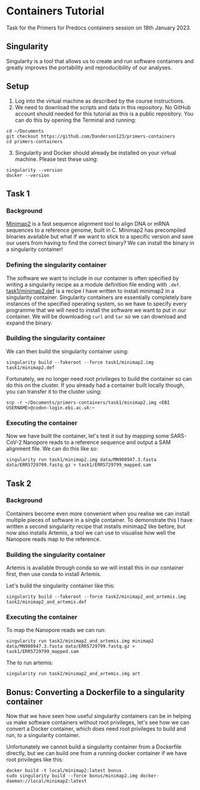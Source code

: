 # Containers Tutorial

Task for the Primers for Predocs containers session on 18th January 2023.

## Singularity

Singularity is a tool that allows us to create and run software containers and greatly improves the portability and reproducibility of our analyses.

## Setup

1) Log into the virtual machine as described by the course instructions.
2) We need to download the scripts and data in this repository. No GitHub account should needed for this tutorial as this is a public repository. You can do this by opening the Terminal and running:
```{bash}
cd ~/Documents
git checkout https://github.com/Danderson123/primers-containers
cd primers-containers
```
3) Singularity and Docker should already be installed on your virtual machine. Please test these using:
```{bash}
singularity --version
docker --version
```

## Task 1

### Background

[Minimap2](https://github.com/lh3/minimap2) is a fast sequence alignment tool to align DNA or mRNA sequences to a reference genome, built in C. Minimap2 has precompiled binaries available but what if we want to stick to a specific version and save our users from having to find the correct binary? We can install the binary in a singularity container!

### Defining the singularity container

The software we want to include in our container is often specified by writing a singularity recipe as a module definition file ending with `.def`. [task1/minimap2.def](https://github.com/Danderson123/primers-containers/blob/master/task1/minimap2-recipe.def) is a recipe I have written to install minimap2 in a singularity container. Singularity containers are essentially completely bare instances of the specified operating system, so we have to specify every programme that we will need to install the software we want to put in our container. We will be downloading `curl` and `tar` so we can download and expand the binary.

### Building the singularity container

We can then build the singularity container using:
```{bash}
singularity build --fakeroot --force task1/minimap2.img task1/minimap2.def
```
Fortunately, we no longer need root privileges to build the container so can do this on the cluster. If you already had a container built locally though, you can transfer it to the cluster using:
```{bash}
scp -r ~/Documents/primers-containers/task1/minimap2.img <EBI USERNAME>@codon-login.ebi.ac.uk:~
```

### Executing the container

Now we have built the container, let's test it out by mapping some SARS-CoV-2 Nanopore reads to a reference sequence and output a SAM alignment file. We can do this like so:
```{bash}
singularity run task1/minimap2.img data/MN908947.3.fasta data/ERR5729799.fastq.gz > task1/ERR5729799_mapped.sam
```

## Task 2

### Background

Containers become even more convenient when you realise we can install multiple pieces of software in a single container. To demonstrate this I have written a second singularity recipe that installs minimap2 like before, but now also installs Artemis, a tool we can use to visualise how well the Nanopore reads map to the reference.

### Building the singularity container

Artemis is available through conda so we will install this in our container first, then use conda to install Artemis.

Let's build the singularity container like this:
```{bash}
singularity build --fakeroot --force task2/minimap2_and_artemis.img task2/minimap2_and_artemis.def
```

### Executing the container

To map the Nanopore reads we can run:
```{bash}
singularity run task2/minimap2_and_artemis.img minimap2 data/MN908947.3.fasta data/ERR5729799.fastq.gz > task1/ERR5729799_mapped.sam
```
The to run artemis:
```{bash}
singularity run task2/minimap2_and_artemis.img art
```

## Bonus: Converting a Dockerfile to a singularity container

Now that we have seen how useful singularity containers can be in helping us make software containers without root privileges, let's see how we can convert a Docker container, which does need root privileges to build and run, to a singularity container.

Unfortunately we cannot build a singularity container from a Dockerfile directly, but we can build one from a running docker container if we have root privileges like this:

```{bash}
docker build -t local/minimap2:latest bonus
sudo singularity build --force bonus/minimap2.img docker-daemon://local/minimap2:latest
```
